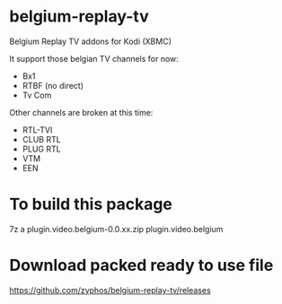 # belgium-replay-tv
Belgium Replay TV addons for Kodi (XBMC)

It support those belgian TV channels for now:
- Bx1
- RTBF (no direct)
- Tv Com

Other channels are broken at this time:
- RTL-TVI
- CLUB RTL
- PLUG RTL
- VTM
- EEN

# To build this package
 7z a plugin.video.belgium-0.0.xx.zip plugin.video.belgium

# Download packed ready to use file
 https://github.com/zyphos/belgium-replay-tv/releases
